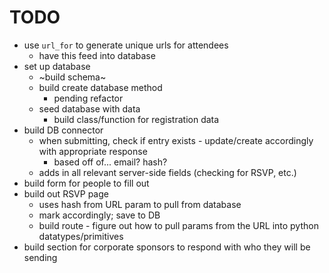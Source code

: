# TODO
- use `url_for` to generate unique urls for attendees
	- have this feed into database
- set up database
	- ~build schema~
    - build create database method 
        * pending refactor
    - seed database with data
        * build class/function for registration data
- build DB connector
    - when submitting, check if entry exists - update/create accordingly with appropriate response
        - based off of... email? hash?
    - adds in all relevant server-side fields (checking for RSVP, etc.)
- build form for people to fill out
- build out RSVP page 
	- uses hash from URL param to pull from database 
	- mark accordingly; save to DB
    - build route - figure out how to pull params from the URL into python datatypes/primitives
- build section for corporate sponsors to respond with who they will be sending